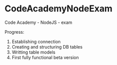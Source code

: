 # CodeAcademyNodeExam
Code Academy - NodeJS - exam

Progress: 
1. Establishing connection
2. Creating and structuring DB tables
3. Writting table models
4. First fully functional beta version


